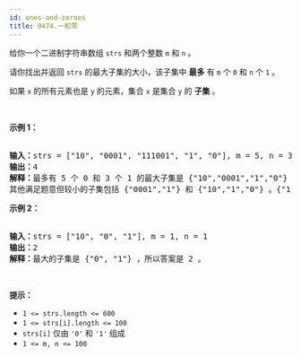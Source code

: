 ```yaml
---
id: ones-and-zeroes
title: 0474.一和零
---
```

给你一个二进制字符串数组 <code>strs</code> 和两个整数 <code>m</code> 和 <code>n</code> 。


请你找出并返回 <code>strs</code> 的最大子集的大小，该子集中 **最多** 有 <code>m</code> 个 <code>0</code> 和 <code>n</code> 个 <code>1</code> 。

如果 <code>x</code> 的所有元素也是 <code>y</code> 的元素，集合 <code>x</code> 是集合 <code>y</code> 的 **子集** 。


 

**示例 1：**


<pre><br/><strong>输入：</strong>strs = [&#34;10&#34;, &#34;0001&#34;, &#34;111001&#34;, &#34;1&#34;, &#34;0&#34;], m = 5, n = 3<br/><strong>输出：</strong>4<br/><strong>解释：</strong>最多有 5 个 0 和 3 个 1 的最大子集是 &#123;&#34;10&#34;,&#34;0001&#34;,&#34;1&#34;,&#34;0&#34;&#125; ，因此答案是 4 。<br/>其他满足题意但较小的子集包括 &#123;&#34;0001&#34;,&#34;1&#34;&#125; 和 &#123;&#34;10&#34;,&#34;1&#34;,&#34;0&#34;&#125; 。&#123;&#34;111001&#34;&#125; 不满足题意，因为它含 4 个 1 ，大于 n 的值 3 。<br/></pre>

**示例 2：**


<pre><br/><strong>输入：</strong>strs = [&#34;10&#34;, &#34;0&#34;, &#34;1&#34;], m = 1, n = 1<br/><strong>输出：</strong>2<br/><strong>解释：</strong>最大的子集是 &#123;&#34;0&#34;, &#34;1&#34;&#125; ，所以答案是 2 。<br/></pre>

 

**提示：**


- <code>1 &lt;= strs.length &lt;= 600</code>
- <code>1 &lt;= strs[i].length &lt;= 100</code>
- <code>strs[i]</code> 仅由 <code>&#39;0&#39;</code> 和 <code>&#39;1&#39;</code> 组成
- <code>1 &lt;= m, n &lt;= 100</code>
